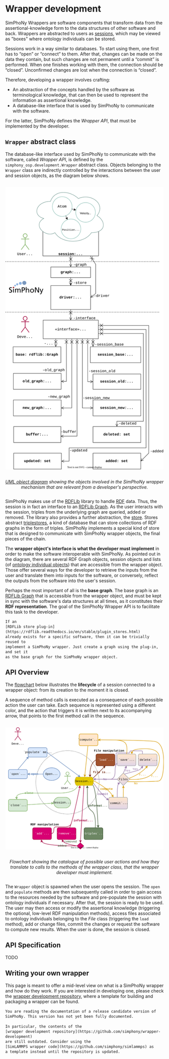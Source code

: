 # Wrapper development

SimPhoNy Wrappers are software components that transform data from the
assertional-knowledge form to the data structures of
other software and back. Wrappers are abstracted to users as
[sessions](../usage/sessions/introduction.ipynb), which may be viewed
as "boxes" where ontology individuals can be stored.

Sessions work in a way similar to databases. To start using them, one first
has to “open” or “connect” to them. After that, changes can be made on the
data they contain, but such changes are not permanent until a “commit” is
performed. When one finishes working with them, the connection should be
“closed”. Unconfirmed changes are lost when the connection is “closed”.

Therefore, developing a wrapper involves crafting:

- An abstraction of the concepts handled by the software as terminological
  knowledge, that can then be used to represent the information as assertional
  knowledge.
- A database-like interface that is used by SimPhoNy to communicate with the
  software.

For the latter, SimPhoNy defines the _Wrapper API_, that must be implemented by
the developer.

## `Wrapper` abstract class

The database-like interface used by SimPhoNy to communicate with the software,
called _Wrapper API_, is defined by the `simphony_osp.development.Wrapper`
abstract class. Objects belonging to the `Wrapper` class are indirectly
controlled by the interactions between the user and session objects, as the
diagram below shows.

<figure style="display: table; text-align:center; margin-left: auto; margin-right:auto">

![Connection between sessions and wrappers](../_static/object_diagram.svg)

<figcaption style="display: table-caption; caption-side: bottom; text-align:center">

_[UML object diagram](https://www.uml-diagrams.org/class-diagrams-overview.html#object-diagram)
showing the objects involved in the SimPhoNy wrapper mechanism that are
relevant from a developer's perspective._

</figcaption>

</figure>

SimPhoNy makes use of the [RDFLib](https://github.com/RDFLib/rdflib) library to
handle [RDF](https://www.w3.org/TR/rdf-concepts/) data. Thus, the session is in
fact an interface to an
[RDFLib Graph](https://rdflib.readthedocs.io/en/stable/intro_to_graphs.html).
As the user interacts with the session, triples from the underlying graph are
queried, added or removed.
The library also provides a further abstraction, the
[store](https://rdflib.readthedocs.io/en/stable/_modules/rdflib/store.html).
Stores abstract [triplestores](https://en.wikipedia.org/wiki/Triplestore), a
kind of database that can store collections of RDF graphs in the form of
triples. SimPhoNy implements a special kind of store that is designed to
communicate with SimPhoNy wrapper objects, the final pieces of the chain.

The **wrapper object's interface is what the developer must implement** in
order to make the software interoperable with SimPhoNy. As pointed out in the
diagram, there are several RDF Graph objects, session objects and lists (of
[ontology individual objects](../usage/assertional_knowledge.ipynb#Ontology-individual-objects))
that are accessible from the wrapper object. Those offer several ways for the
developer to retrieve the inputs from the user and translate them into inputs
for the software, or conversely, reflect the outputs from the software into the
user's session.

Perhaps the most important of all is the **base graph**. The base graph is an
[RDFLib Graph](https://rdflib.readthedocs.io/en/stable/intro_to_graphs.html)
that is accessible from the wrapper object, and must be kept in sync with the
software's data structures at all times, as it constitutes their
**RDF representation**. The goal of the SimPhoNy Wrapper API is to facilitate
this task to the developer.

```{note}
If an
[RDFLib store plug-in](https://rdflib.readthedocs.io/en/stable/plugin_stores.html)
already exists for a specific software, then it can be trivially reused to
implement a SimPhoNy wrapper. Just create a graph using the plug-in, and set it
as the base graph for the SimPhoNy wrapper object.
```

## API Overview

The [flowchart](https://en.wikipedia.org/wiki/Flowchart) below illustrates the
**lifecycle** of a session connected to a wrapper object: from its creation to
the moment it is closed.

A sequence of method calls is executed as a
consequence of each possible action the user can take. Each sequence is
represented using a different color, and the action that triggers it is written
next to its accompanying arrow, that points to the first method call in the
sequence.

<figure style="display: table; text-align:center; margin-left: auto; margin-right:auto">

![Wrapper session lifecycle](../_static/wrapper_lifecycle.svg)

<figcaption style="display: table-caption; caption-side: bottom; text-align:center">

_Flowchart showing the catalogue of possible user actions and how they
translate to calls to the methods of the wrapper class, that the wrapper
developer must implement._

</figcaption>

</figure>

The `Wrapper` object is spawned when the user opens the session. The `open` and
`populate` methods are then subsequently called in order to gain access to the
resources needed by the software and pre-populate the session with ontology
individuals if necessary. After that, the session is ready to be used. The user
may then access or modify the assertional knowledge (triggering the optional,
low-level RDF manipulation methods), access files associated to ontology
individuals belonging to the _File_ class (triggering the `load` method),
add or change files, commit the changes or request the software to compute new
results. When the user is done, the session is closed.

## API Specification

TODO

## Writing your own wrapper

This page is meant to offer a mid-level view on what is a SimPhoNy wrapper
and how do they work. If you are interested in developing one, please check the
[wrapper development repository](https://github.com/simphony/wrapper-development),
where a template for building and packaging a wrapper can be found.

```{warning}
You are reading the documentation of a release candidate version of
SimPhoNy. This version has not yet been fully documented.

In particular, the contents of the
[wrapper development repository](https://github.com/simphony/wrapper-development)
are still outdated. Consider using the
[SimLAMMPS wrapper code](https://github.com/simphony/simlammps) as
a template instead until the repository is updated.
```
